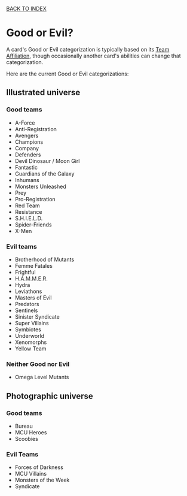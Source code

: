 [BACK TO INDEX](https://www.reddit.com/r/VS2PCG/wiki/index)
# Good or Evil?
A card's Good or Evil categorization is typically based on its [Team Affiliation](https://www.reddit.com/r/VS2PCG/wiki/glossary#wiki_team_affiliation), though occasionally another card's abilities can change that categorization.

Here are the current Good or Evil categorizations:

## Illustrated universe
### Good teams
* A-Force
* Anti-Registration
* Avengers
* Champions
* Company
* Defenders
* Devil Dinosaur / Moon Girl
* Fantastic
* Guardians of the Galaxy
* Inhumans
* Monsters Unleashed
* Prey
* Pro-Registration
* Red Team
* Resistance
* S.H.I.E.L.D.
* Spider-Friends
* X-Men

### Evil teams
* Brotherhood of Mutants
* Femme Fatales
* Frightful
* H.A.M.M.E.R.
* Hydra
* Leviathons
* Masters of Evil
* Predators
* Sentinels 
* Sinister Syndicate
* Super Villains
* Symbiotes
* Underworld
* Xenomorphs
* Yellow Team

### Neither Good nor Evil
* Omega Level Mutants

## Photographic universe
### Good teams
* Bureau
* MCU Heroes
* Scoobies

### Evil Teams
* Forces of Darkness
* MCU Villains
* Monsters of the Week
* Syndicate

<!--stackedit_data:
eyJoaXN0b3J5IjpbMTE5MzU4NzA5MSwzODQ0NzgzMTQsMTAxNj
Y0NzY3NSwtMTI5NDE1NjQyOCwxMTgwOTQ3MzE1LC0xOTA0Mjc1
MjM5LC0xOTA0Mjc1MjM5LDcyMjI3MTc2MywtMTk2NzY5NTEwLD
EzMTk3MTc2MDhdfQ==
-->
